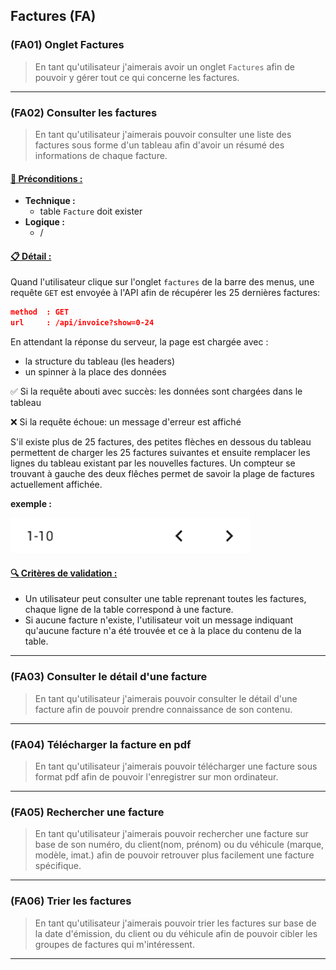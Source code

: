 ## Factures (FA)

<!--us-->
<!--title-->
### (FA01) Onglet Factures
<!--/title-->
<!--description-->
> En tant qu'utilisateur j'aimerais avoir un onglet `Factures` afin de pouvoir y gérer tout ce qui concerne les factures.

<!--/description-->
<!--/us-->

---

<!--us-->
<!--title-->
### (FA02) Consulter les factures 
<!--/title-->
<!--description-->
> En tant qu'utilisateur j'aimerais pouvoir consulter une liste des factures sous forme d'un tableau afin d'avoir un résumé des informations de chaque facture. 

#### <u>📌 Préconditions :</u>
- **Technique :**
  <!--checklist: "📌 Préconditions technique"-->
  - table `Facture` doit exister
  <!--/checklist-->
- **Logique :**
  - /

#### <u>📋 Détail :</u>
Quand l'utilisateur clique sur l'onglet `factures` de la barre des menus, une requête `GET` est envoyée à l'API afin de récupérer les 25 dernières factures: 

```json
method  : GET
url     : /api/invoice?show=0-24
```

En attendant la réponse du serveur, la page est chargée avec :

- la structure du tableau (les headers)
- un spinner à la place des données 

✅ Si la requête abouti avec succès: les données sont chargées dans le tableau

❌ Si la requête échoue: un message d'erreur est affiché

S'il existe plus de 25 factures, des petites flèches en dessous du tableau permettent de charger les 25 factures suivantes et ensuite remplacer les lignes du tableau existant par les nouvelles factures. 
Un compteur se trouvant à gauche des deux flêches permet de savoir la plage de factures actuellement affichée. 

**exemple :**
<!--img-->
![table navigation](img/mocks/Table_nav.png)
<!--/img-->

#### <u>🔍 Critères de validation :</u>
<!--checklist: "🔍 Critères de validation"-->
- Un utilisateur peut consulter une table reprenant toutes les factures, chaque ligne de la table correspond à une facture.
- Si aucune facture n'existe, l'utilisateur voit un message indiquant qu'aucune facture n'a été trouvée et ce à la place du contenu de la table.
<!--/checklist-->

<!--/description-->
<!--/us-->
---

### (FA03) Consulter le détail d'une facture
> En tant qu'utilisateur j'aimerais pouvoir consulter le détail d'une facture afin de pouvoir prendre connaissance de son contenu.
  
---

### (FA04) Télécharger la facture en pdf
> En tant qu'utilisateur j'aimerais pouvoir télécharger une facture sous format pdf afin de pouvoir l'enregistrer sur mon ordinateur. 
  
---

### (FA05) Rechercher une facture
> En tant qu'utilisateur j'aimerais pouvoir rechercher une facture sur base de son numéro, du client(nom, prénom) ou du véhicule (marque, modèle, imat.) afin de pouvoir retrouver plus facilement une facture spécifique.
  
---

### (FA06) Trier les factures
> En tant qu'utilisateur j'aimerais pouvoir trier les factures sur base de la date d'émission, du client ou du véhicule afin de pouvoir cibler les groupes de factures qui m'intéressent.
  
---
